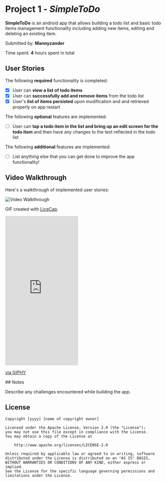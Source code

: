 # Project 1 - *SimpleToDo*

**SimpleToDo** is an android app that allows building a todo list and basic todo items management functionality including adding new items, editing and deleting an existing item.

Submitted by: **Mannyzander**

Time spent: **4** hours spent in total

## User Stories

The following **required** functionality is completed:

* [x] User can **view a list of todo items**
* [x] User can **successfully add and remove items** from the todo list
* [x] User's **list of items persisted** upon modification and and retrieved properly on app restart

The following **optional** features are implemented:

* [ ] User can **tap a todo item in the list and bring up an edit screen for the todo item** and then have any changes to the text reflected in the todo list

The following **additional** features are implemented:

* [ ] List anything else that you can get done to improve the app functionality!

## Video Walkthrough

Here's a walkthrough of implemented user stories:

<img src='https://giphy.com/gifs/kqVZ4n3dpF582Lkbib/file.gif' title='Video Walkthrough' width='' alt='Video Walkthrough' />

GIF created with [LiceCap](http://www.cockos.com/licecap/).
<iframe src="https://giphy.com/embed/kqVZ4n3dpF582Lkbib" width="234" height="480" frameBorder="0" class="giphy-embed" allowFullScreen></iframe><p><a href="https://giphy.com/gifs/kqVZ4n3dpF582Lkbib">via GIPHY</a></p>
## Notes

Describe any challenges encountered while building the app.

## License

    Copyright [yyyy] [name of copyright owner]

    Licensed under the Apache License, Version 2.0 (the "License");
    you may not use this file except in compliance with the License.
    You may obtain a copy of the License at

        http://www.apache.org/licenses/LICENSE-2.0

    Unless required by applicable law or agreed to in writing, software
    distributed under the License is distributed on an "AS IS" BASIS,
    WITHOUT WARRANTIES OR CONDITIONS OF ANY KIND, either express or implied.
    See the License for the specific language governing permissions and
    limitations under the License.
